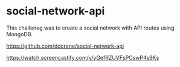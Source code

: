 # social-network-api

This challeneg was to create a social network with API routes using MongoDB.

https://github.com/ddcrane/social-network-api 

https://watch.screencastify.com/v/yGefRZUVFsPCswP4s9Ks
